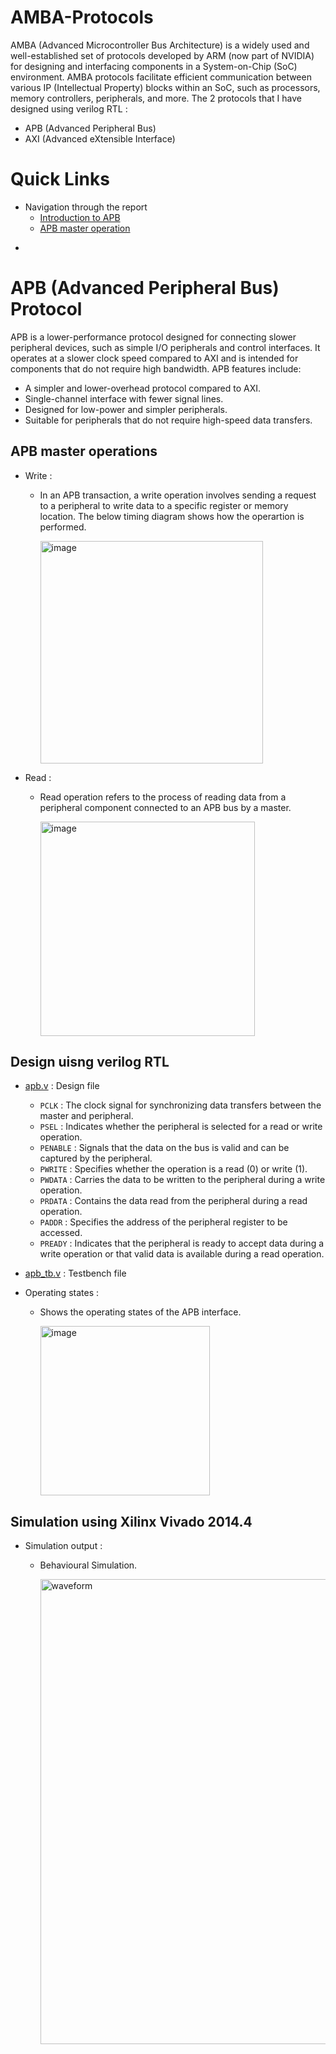 # AMBA-Protocols
AMBA (Advanced Microcontroller Bus Architecture) is a widely used and well-established set of protocols developed by ARM (now part of NVIDIA) for designing and interfacing components in a System-on-Chip (SoC) environment. AMBA protocols facilitate efficient communication between various IP (Intellectual Property) blocks within an SoC, such as processors, memory controllers, peripherals, and more.
The 2 protocols that I have designed using verilog RTL :
* APB (Advanced Peripheral Bus)
* AXI (Advanced eXtensible Interface)
# Quick Links 
- Navigation through the report
   - [Introduction to APB](#apb-advanced-peripheral-bus-protocol)
   - [APB master operation](#apb-master-operations)
* 
# APB (Advanced Peripheral Bus) Protocol 
APB is a lower-performance protocol designed for connecting slower peripheral devices, such as simple I/O peripherals and control interfaces. It operates at a slower clock speed compared to AXI and is intended for components that do not require high bandwidth.
APB features include:
* A simpler and lower-overhead protocol compared to AXI.
* Single-channel interface with fewer signal lines.
* Designed for low-power and simpler peripherals.
* Suitable for peripherals that do not require high-speed data transfers.
## APB master operations 
- Write :
     - In an APB transaction, a write operation involves sending a request to a peripheral to write data to a specific register or memory location. The below timing diagram shows how the operartion is performed.

       <img width="356" alt="image" src="https://github.com/karthikkbs05/AMBA-Protocols/assets/129792064/e8302965-448d-4859-8c75-08e9856e4f51">

- Read :
     - Read operation refers to the process of reading data from a peripheral component connected to an APB bus by a master.

       <img width="343" alt="image" src="https://github.com/karthikkbs05/AMBA-Protocols/assets/129792064/a00a2bff-4d21-4dea-8300-0127df152e8a">

## Design uisng verilog RTL
- [apb.v](apb.v) : Design file
     - `PCLK` : The clock signal for synchronizing data transfers between the master and peripheral.
     - `PSEL` : Indicates whether the peripheral is selected for a read or write operation.
     - `PENABLE` : Signals that the data on the bus is valid and can be captured by the peripheral.
     - `PWRITE` : Specifies whether the operation is a read (0) or write (1).
     - `PWDATA` : Carries the data to be written to the peripheral during a write operation.
     - `PRDATA` : Contains the data read from the peripheral during a read operation.
     - `PADDR` : Specifies the address of the peripheral register to be accessed.
     - `PREADY` : Indicates that the peripheral is ready to accept data during a write operation or that valid data is available during a read operation. 

- [apb_tb.v](apb_tb.v) : Testbench file
- Operating states :
     - Shows the operating states of the APB interface.

       <img width="271" alt="image" src="https://github.com/karthikkbs05/AMBA-Protocols/assets/129792064/c94bed88-7d0f-49cc-a593-c5591ee1de8f">

## Simulation using Xilinx Vivado 2014.4
- Simulation output :
     - Behavioural Simulation.

       <img width="744" alt="waveform" src="https://github.com/karthikkbs05/AMBA-Protocols/assets/129792064/9b64dafe-c8db-415d-8788-79517d35d2a7">

       
